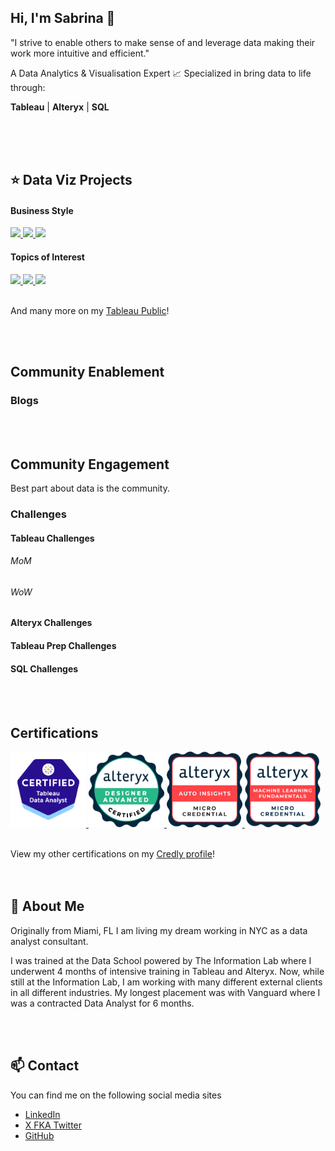 ## Hi, I'm Sabrina 👋
"I strive to enable others to make sense of and leverage data making their work more intuitive and efficient."


A Data Analytics & Visualisation Expert 📈
Specialized in bring data to life through:

**Tableau** | **Alteryx** | **SQL**


<br>
<br>
<br>

## ⭐ Data Viz Projects

#### Business Style

<a href="https://public.tableau.com/app/profile/sabrina.tatiana.vazquez/viz/SalesPipelineAnalysis_17224548706830/OppOverview">
    <img src="https://public.tableau.com/thumb/views/SalesPipelineAnalysis_17224548706830/OppOverview" width ="33%">
  </a>

<a href="https://public.tableau.com/app/profile/sabrina.tatiana.vazquez/viz/HelpDeskDashboard_16887672719680/Dashboard1">
    <img src="https://public.tableau.com/thumb/views/HelpDeskDashboard_16887672719680/Dashboard1" width ="33%">
  </a>

<a href="https://public.tableau.com/app/profile/sabrina.tatiana.vazquez/viz/DonationsRetentionandChurn/Overview">
    <img src="https://public.tableau.com/thumb/views/DonationsRetentionandChurn/Overview" width ="33%">
  </a>


#### Topics of Interest

<a href="https://public.tableau.com/app/profile/sabrina.tatiana.vazquez/viz/AroundtheWorldwith16Personalities/CIRCLEANDBOXES">
    <img src="https://public.tableau.com/thumb/views/DashboardWeekDay5NYCSchoolViolations/Dashboard1" width ="33%">
  </a>

<a href="https://public.tableau.com/app/profile/sabrina.tatiana.vazquez/viz/FormulaOneRacePath/Dashboard1">
    <img src="https://public.tableau.com/thumb/views/FormulaOneRacePath/Dashboard1" width ="33%">
  </a>

<a href="https://public.tableau.com/app/profile/sabrina.tatiana.vazquez/viz/TheIntersectionofPoliticsTravelandMoneyRemake/INTERSECTION">
    <img src="https://public.tableau.com/thumb/views/TheIntersectionofPoliticsTravelandMoneyRemake/INTERSECTION" width ="33%">
  </a>

<br>
<br>

And many more on my [Tableau Public](https://public.tableau.com/app/profile/sabrina.tatiana.vazquez/vizzes)!

<br>
<br>

## Community Enablement

### Blogs

<br>
<br>

## Community Engagement

Best part about data is the community. 
<br>

### Challenges

#### Tableau Challenges
###### MoM

###### WoW

#### Alteryx Challenges

#### Tableau Prep Challenges

#### SQL Challenges

<br>
<br>

## Certifications

<a href="https://www.credly.com/badges/5f9c4778-b71f-4a2d-8ab8-09258ba840a6/public_url">
  <img src="https://github.com/sabrinatvazquez/sabrinatvazquez.github.io/blob/main/Credly%20Badges/2023-tableau-certified-data-analyst.png?raw=true" width="24%">
</a>

<a href="https://www.credly.com/badges/6865c865-d83d-4986-8a5a-efe7c0e49d15/public_url">
  <img src="https://github.com/sabrinatvazquez/sabrinatvazquez.github.io/blob/main/Credly%20Badges/2024-alteryx-designer-advanced-certification.png?raw=true" width="24%">
</a>

<a href="https://www.credly.com/badges/31d21a1e-0af1-4076-9bef-1edede38b137/public_url">
  <img src="https://github.com/sabrinatvazquez/sabrinatvazquez.github.io/blob/main/Credly%20Badges/2024-alteryx-auto-insights-micro-credential.png?raw=true" width="24%">
</a>

<a href="https://www.credly.com/badges/1defaa8b-a49e-4638-b255-c527eadea9ca/public_url">
  <img src="https://github.com/sabrinatvazquez/sabrinatvazquez.github.io/blob/main/Credly%20Badges/2024-alteryx-machine-learning-fundamentals-micro-credential.png?raw=true" width="24%">
</a>

<br>
<br>

View my other certifications on my [Credly profile](https://www.credly.com/users/sabrinatvazquez)!
<br>
<br>
<br>

## 👤 About Me

Originally from Miami, FL I am living my dream working in NYC as a data analyst consultant. 

<!--
Though my passion for data is relatively new, it doesn't diminish my expertise and skills in the field.
-->

I was trained at the Data School powered by The Information Lab where I underwent 4 months of intensive training in Tableau and Alteryx. 
Now, while still at the Information Lab, I am working with many different external clients in all different industries.
My longest placement was with Vanguard where I was a contracted Data Analyst for 6 months. 

<br>
<br>

## 📫 Contact

You can find me on the following social media sites

- [LinkedIn](https://www.linkedin.com/in/sabrinatvazquez)
- [X FKA Twitter](https://twitter.com/sabrinatvazquez)
- [GitHub](https://github.com/sabrinatvazquez)


<!--
**sabrinatvazquez/sabrinatvazquez** is a ✨ _special_ ✨ repository because its `README.md` (this file) appears on your GitHub profile.

Here are some ideas to get you started:

- 🔭 I’m currently working on ...
- 🌱 I’m currently learning ...
- 👯 I’m looking to collaborate on ...
- 🤔 I’m looking for help with ...
- 💬 Ask me about ...
- 📫 How to reach me: ...
- 😄 Pronouns: ...
- ⚡ Fun fact: ...
-->
